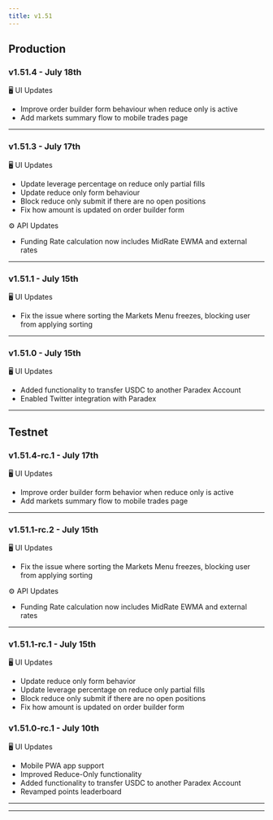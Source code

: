 ```yaml
---
title: v1.51
---
```


## Production

### v1.51.4 - July 18th

🖥️  UI Updates

* Improve order builder form behaviour when reduce only is active
* Add markets summary flow to mobile trades page

***

### v1.51.3 - July 17th

🖥️  UI Updates

* Update leverage percentage on reduce only partial fills
* Update reduce only form behaviour
* Block reduce only submit if there are no open positions
* Fix how amount is updated on order builder form

⚙️ API Updates

* Funding Rate calculation now includes MidRate EWMA and external rates

***

### v1.51.1 - July 15th

🖥️  UI Updates

* Fix the issue where sorting the Markets Menu freezes, blocking user from applying sorting

***

### v1.51.0 - July 15th

🖥️  UI Updates

* Added functionality to transfer USDC to another Paradex Account
* Enabled Twitter integration with Paradex

***

## Testnet

### v1.51.4-rc.1 - July 17th

🖥️  UI Updates

* Improve order builder form behavior when reduce only is active
* Add markets summary flow to mobile trades page

***

### v1.51.1-rc.2 - July 15th

🖥️  UI Updates

* Fix the issue where sorting the Markets Menu freezes, blocking user from applying sorting

⚙️ API Updates

* Funding Rate calculation now includes MidRate EWMA and external rates

***

### v1.51.1-rc.1 - July 15th

🖥️  UI Updates

* Update reduce only form behavior
* Update leverage percentage on reduce only partial fills
* Block reduce only submit if there are no open positions
* Fix how amount is updated on order builder form

### v1.51.0-rc.1 - July 10th

🖥️  UI Updates

* Mobile PWA app support
* Improved Reduce-Only functionality
* Added functionality to transfer USDC to another Paradex Account
* Revamped points leaderboard

***

***
